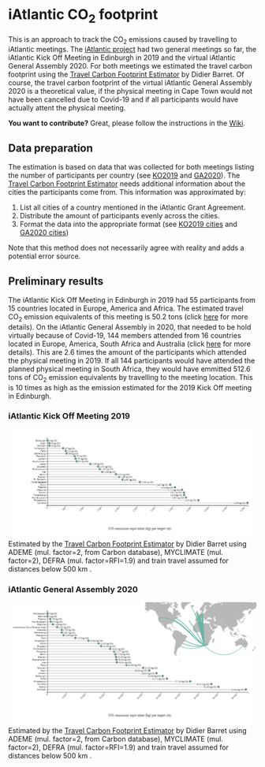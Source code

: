 # iAtlantic CO<sub>2</sub> footprint

This is an approach to track the CO<sub>2</sub> emissions caused by travelling to iAtlantic meetings. 
The [iAtlantic project](https://www.iatlantic.eu/) had two general meetings so far, the iAtlantic Kick Off Meeting in Edinburgh in 2019 and the virtual iAtlantic General Assembly 2020.
For both meetings we estimated the travel carbon footprint using the [Travel Carbon Footprint Estimator](https://travel-footprint-calculator.irap.omp.eu/home.html) by Didier Barret.
Of course, the travel carbon footprint of the virtual iAtlantic General Assembly 2020 is a theoretical value, if the physical meeting in Cape Town would not have been cancelled
due to Covid-19 and if all participants would have actually attent the physical meeting.

**You want to contribute?** Great, please follow the instructions in the [Wiki](https://github.com/Kristin-2002/iAtlantic-CO2-footprint/wiki/How-to-contribute).

## Data preparation
The estimation is based on data that was collected for both meetings listing the number of participants per country (see [KO2019](data/iAtlantic_KickOff2019_particitpants_orig.csv) and [GA2020](data/iAtlantic_GA2020_particitpants_orig.csv)). 
The [Travel Carbon Footprint Estimator](https://travel-footprint-calculator.irap.omp.eu/home.html) needs additional information about the cities the participants come from.
This information was approximated by:
1. List all cities of a country mentioned in the iAtlantic Grant Agreement.
2. Distribute the amount of participants evenly across the cities.
3. Format the data into the appropriate format (see [KO2019 cities](iAtlantic_KickOff2019_particitpants_cities_added.csv) and [GA2020 cities](data/iAtlantic_GA2020_particitpants_cities_added.csv))

Note that this method does not necessarily agree with reality and adds a potential error source.

## Preliminary results
The iAtlantic Kick Off Meeting in Edinburgh in 2019 had 55 participants from 15 countries located in Europe, America and Africa. 
The estimated travel CO<sub>2</sub> emission equivalents of this meeting is 50.2 tons (click [here](https://travel-footprint-calculator.irap.omp.eu/estimation/2020-07-30_14:37:52_d3c6.html) for more details).
On the iAtlantic General Assembly in 2020, that needed to be hold virtually because of Covid-19, 144 members attended from 16 countries located in Europe, America, South Africa and Australia (click [here](https://travel-footprint-calculator.irap.omp.eu/estimation/2020-07-30_14:35:13_d0fb.html) for more details).
This are 2.6 times the amount of the participants which attended the physical meeting in 2019. 
If all 144 participants would have attended the planned physical meeting in South Africa, they would have emmitted 512.6 tons of CO<sub>2</sub> emission equivalents by travelling to the meeting location.
This is 10 times as high as the emission estimated for the 2019 Kick Off meeting in Edinburgh.

### iAtlantic Kick Off Meeting 2019
![Carbon emission Kick Off meeting 2019](./figures/iAtlantic_KickOff2019_CO2_emission.png)
Estimated by the [Travel Carbon Footprint Estimator](https://travel-footprint-calculator.irap.omp.eu/home.html) by Didier Barret using ADEME (mul. factor=2, from Carbon database), MYCLIMATE (mul. factor=2), DEFRA (mul. factor=RFI=1.9) and train travel assumed for distances below 500 km .

### iAtlantic General Assembly 2020 
![Carbon emission General Assembly 2020](./figures/iAtlantic_GA2020_CO2_emission.png)
Estimated by the [Travel Carbon Footprint Estimator](https://travel-footprint-calculator.irap.omp.eu/home.html) by Didier Barret using ADEME (mul. factor=2, from Carbon database), MYCLIMATE (mul. factor=2), DEFRA (mul. factor=RFI=1.9) and train travel assumed for distances below 500 km .
